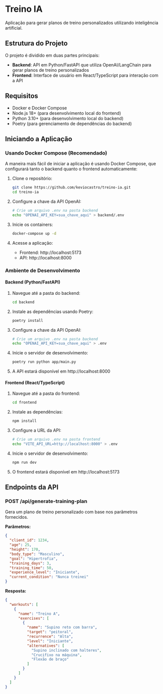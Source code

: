 # Treino IA

Aplicação para gerar planos de treino personalizados utilizando inteligência artificial.

## Estrutura do Projeto

O projeto é dividido em duas partes principais:

- **Backend**: API em Python/FastAPI que utiliza OpenAI/LangChain para gerar planos de treino personalizados
- **Frontend**: Interface de usuário em React/TypeScript para interação com a API

## Requisitos

- Docker e Docker Compose
- Node.js 18+ (para desenvolvimento local do frontend)
- Python 3.10+ (para desenvolvimento local do backend)
- Poetry (para gerenciamento de dependências do backend)

## Iniciando a Aplicação

### Usando Docker Compose (Recomendado)

A maneira mais fácil de iniciar a aplicação é usando Docker Compose, que configurará tanto o backend quanto o frontend automaticamente:

1. Clone o repositório:
   ```bash
   git clone https://github.com/keviocastro/treino-ia.git
   cd treino-ia
   ```

2. Configure a chave da API OpenAI:
   ```bash
   # Crie um arquivo .env na pasta backend
   echo "OPENAI_API_KEY=sua_chave_aqui" > backend/.env
   ```

3. Inicie os containers:
   ```bash
   docker-compose up -d
   ```

4. Acesse a aplicação:
   - Frontend: http://localhost:5173
   - API: http://localhost:8000

### Ambiente de Desenvolvimento

#### Backend (Python/FastAPI)

1. Navegue até a pasta do backend:
   ```bash
   cd backend
   ```

2. Instale as dependências usando Poetry:
   ```bash
   poetry install
   ```

3. Configure a chave da API OpenAI:
   ```bash
   # Crie um arquivo .env na pasta backend
   echo "OPENAI_API_KEY=sua_chave_aqui" > .env
   ```

4. Inicie o servidor de desenvolvimento:
   ```bash
   poetry run python app/main.py
   ```

5. A API estará disponível em http://localhost:8000

#### Frontend (React/TypeScript)

1. Navegue até a pasta do frontend:
   ```bash
   cd frontend
   ```

2. Instale as dependências:
   ```bash
   npm install
   ```

3. Configure a URL da API:
   ```bash
   # Crie um arquivo .env na pasta frontend
   echo "VITE_API_URL=http://localhost:8000" > .env
   ```

4. Inicie o servidor de desenvolvimento:
   ```bash
   npm run dev
   ```

5. O frontend estará disponível em http://localhost:5173

## Endpoints da API

### POST /api/generate-training-plan

Gera um plano de treino personalizado com base nos parâmetros fornecidos.

**Parâmetros:**

```json
{
  "client_id": 1234,
  "age": 25,
  "height": 170,
  "body_type": "Masculino",
  "goal": "Hipertrofia",
  "training_days": 3,
  "training_time": 50,
  "experience_level": "Iniciante",
  "current_condition": "Nunca treinei"
}
```

**Resposta:**

```json
{
  "workouts": [
    {
      "name": "Treino A",
      "exercises": [
        {
          "name": "Supino reto com barra",
          "target": "peitoral",
          "recurrence": "Alta",
          "level": "Iniciante",
          "alternatives": [
            "Supino inclinado com halteres",
            "Crucifixo na máquina",
            "Flexão de braço"
          ]
        }
      ]
    }
  ]
}
```
